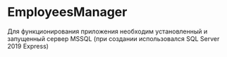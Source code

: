 # EmployeesManager
Для функционирования приложения необходим установленный и запущенный сервер MSSQL (при создании использовался SQL Server 2019 Express)
